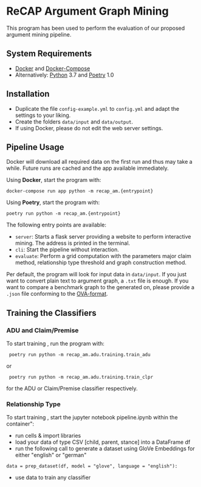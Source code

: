 # ReCAP Argument Graph Mining

This program has been used to perform the evaluation of our proposed argument mining pipeline.

## System Requirements

- [Docker](www.docker.com) and [Docker-Compose](https://github.com/docker/compose)
- Alternatively: [Python](https://www.python.org) 3.7 and [Poetry](https://python-poetry.org) 1.0

## Installation

- Duplicate the file `config-example.yml` to `config.yml` and adapt the settings to your liking.
- Create the folders `data/input` and `data/output`.
- If using Docker, please do not edit the web server settings.


## Pipeline Usage

Docker will download all required data on the first run and thus may take a while.
Future runs are cached and the app available immediately.

Using **Docker**, start the program with:

```docker-compose run app python -m recap_am.{entrypoint}```

Using **Poetry**, start the program with:

```poetry run python -m recap_am.{entrypoint}```

The following entry points are available:

- `server`: Starts a flask server providing a website to perform interactive mining. The address is printed in the terminal.
- `cli`: Start the pipeline without interaction.
- `evaluate`: Perform a grid computation with the parameters major claim method, relationship type threshold and graph construction method.

Per default, the program will look for input data in `data/input`.
If you just want to convert plain text to argument graph, a `.txt` file is enough.
If you want to compare a benchmark graph to the generated on, please provide a `.json` file conforming to the [OVA-format](http://ova.uni-trier.de).


## Training the Classifiers

### ADU and Claim/Premise

To start training , run the program with:

``` poetry run python -m recap_am.adu.training.train_adu```

or

``` poetry run python -m recap_am.adu.training.train_clpr```

for the ADU or Claim/Premise classifier respectively.

### Relationship Type

To start training , start the jupyter notebook pipeline.ipynb within the container":

- run cells & import libraries
- load your data of type CSV [child, parent, stance] into a DataFrame df
- run the following call to generate a dataset using GloVe Embeddings for either "english" or "german"

```data = prep_dataset(df, model = "glove", language = "english"):```

- use data to train any classifier
